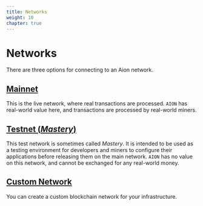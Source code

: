 ```yaml
---
title: Networks
weight: 10
chapter: true
---
```


# Networks

There are three options for connecting to an Aion network.

## [Mainnet](mainnet)

This is the live network, where real transactions are processed. `AION` has real-world value here, and transactions are processed by real-world miners.

## [Testnet (_Mastery_)](mastery-testnet)

This test network is sometimes called _Mastery_. It is intended to be used as a testing environment for developers and miners to configure their applications before releasing them on the main network. `AION` has no value on this network, and cannot be exchanged for any real-world money.

## [Custom Network](custom-network)

You can create a custom blockchain network for your infrastructure.
